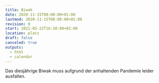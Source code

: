 ```yaml
---
title: Biwak
date: 2020-11-15T08:00:00+01:00
lastmod: 2020-11-15T08:00:00+01:00
revision: 0
start: 2021-05-22T16:30:00+02:00
location: platz
draft: false
canceled: true
outputs:
  - html
  - calendar
---
```

Das diesjährige Biwak muss aufgrund der anhaltenden Pandemie leider ausfallen.
